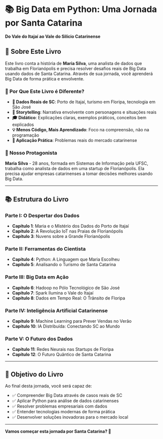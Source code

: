 # 📚 Big Data em Python: Uma Jornada por Santa Catarina
**Do Vale do Itajaí ao Vale do Silício Catarinense**

## 📖 Sobre Este Livro

Este livro conta a história de **Maria Silva**, uma analista de dados que trabalha em Florianópolis e precisa resolver desafios reais de Big Data usando dados de Santa Catarina. Através de sua jornada, você aprenderá Big Data de forma prática e envolvente.

### 🎯 Por Que Este Livro é Diferente?

- **📍 Dados Reais de SC**: Porto de Itajaí, turismo em Floripa, tecnologia em São José
- **📖 Storytelling**: Narrativa envolvente com personagens e situações reais
- **🎓 Didático**: Explicações claras, exemplos práticos, conceitos bem explicados
- **💡 Menos Código, Mais Aprendizado**: Foco na compreensão, não na programação
- **🚀 Aplicação Prática**: Problemas reais do mercado catarinense

### 👤 Nosso Protagonista

**Maria Silva** - 28 anos, formada em Sistemas de Informação pela UFSC, trabalha como analista de dados em uma startup de Florianópolis. Ela precisa ajudar empresas catarinenses a tomar decisões melhores usando Big Data.

---

## 📚 Estrutura do Livro

### **Parte I: O Despertar dos Dados**
- **Capítulo 1**: Maria e o Mistério dos Dados do Porto de Itajaí
- **Capítulo 2**: A Revolução IoT nas Praias de Florianópolis  
- **Capítulo 3**: Nuvens sobre a Grande Florianópolis

### **Parte II: Ferramentas do Cientista**
- **Capítulo 4**: Python: A Linguagem que Maria Escolheu
- **Capítulo 5**: Analisando o Turismo de Santa Catarina

### **Parte III: Big Data em Ação**
- **Capítulo 6**: Hadoop no Pólo Tecnológico de São José
- **Capítulo 7**: Spark Ilumina o Vale do Itajaí
- **Capítulo 8**: Dados em Tempo Real: O Trânsito de Floripa

### **Parte IV: Inteligência Artificial Catarinense**
- **Capítulo 9**: Machine Learning para Prever Vendas no Verão
- **Capítulo 10**: IA Distribuída: Conectando SC ao Mundo

### **Parte V: O Futuro dos Dados**
- **Capítulo 11**: Redes Neurais nas Startups de Floripa
- **Capítulo 12**: O Futuro Quântico de Santa Catarina

---

## 🎯 Objetivo do Livro

Ao final desta jornada, você será capaz de:
- ✅ Compreender Big Data através de casos reais de SC
- ✅ Aplicar Python para análise de dados catarinenses
- ✅ Resolver problemas empresariais com dados
- ✅ Entender tecnologias modernas de forma prática
- ✅ Desenvolver soluções inovadoras para o mercado local

---

**Vamos começar esta jornada por Santa Catarina? 🚀**

